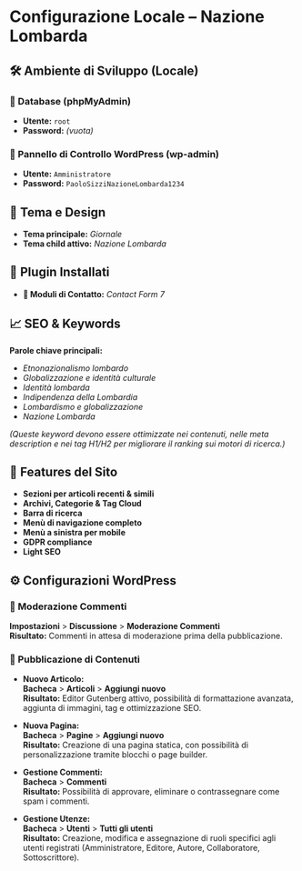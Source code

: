 # Configurazione Locale – Nazione Lombarda  

## 🛠️ Ambiente di Sviluppo (Locale)  

### 📂 Database (phpMyAdmin)  
- **Utente:** `root`  
- **Password:** *(vuota)*  

### 🔑 Pannello di Controllo WordPress (wp-admin)  
- **Utente:** `Amministratore`  
- **Password:** `PaoloSizziNazioneLombarda1234`  


## 🎨 Tema e Design  
- **Tema principale:** *Giornale*  
- **Tema child attivo:** *Nazione Lombarda*  


## 🔌 Plugin Installati  
- **📨 Moduli di Contatto:** *Contact Form 7*  


## 📈 SEO & Keywords  
**Parole chiave principali:**  
- *Etnonazionalismo lombardo*  
- *Globalizzazione e identità culturale*  
- *Identità lombarda*  
- *Indipendenza della Lombardia*  
- *Lombardismo e globalizzazione*  
- *Nazione Lombarda*  

*(Queste keyword devono essere ottimizzate nei contenuti, nelle meta description e nei tag H1/H2 per migliorare il ranking sui motori di ricerca.)*  


## 📌 Features del Sito  
- **Sezioni per articoli recenti & simili**  
- **Archivi, Categorie & Tag Cloud**  
- **Barra di ricerca**  
- **Menù di navigazione completo**  
- **Menù a sinistra per mobile**  
- **GDPR compliance**  
- **Light SEO**  


## ⚙️ Configurazioni WordPress  

### 💬 Moderazione Commenti  
**Impostazioni** > **Discussione** > **Moderazione Commenti**  
**Risultato:** Commenti in attesa di moderazione prima della pubblicazione.  

### 📝 Pubblicazione di Contenuti  
- **Nuovo Articolo:**  
  **Bacheca** > **Articoli** > **Aggiungi nuovo**  
  **Risultato:** Editor Gutenberg attivo, possibilità di formattazione avanzata, aggiunta di immagini, tag e ottimizzazione SEO.  

- **Nuova Pagina:**  
  **Bacheca** > **Pagine** > **Aggiungi nuovo**  
  **Risultato:** Creazione di una pagina statica, con possibilità di personalizzazione tramite blocchi o page builder.  

- **Gestione Commenti:**  
  **Bacheca** > **Commenti**  
  **Risultato:** Possibilità di approvare, eliminare o contrassegnare come spam i commenti.  

- **Gestione Utenze:**  
  **Bacheca** > **Utenti** > **Tutti gli utenti**  
  **Risultato:** Creazione, modifica e assegnazione di ruoli specifici agli utenti registrati (Amministratore, Editore, Autore, Collaboratore, Sottoscrittore).  

